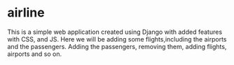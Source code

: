 # airline
This is a simple web application created using Django with added features with CSS, and JS. Here we will be adding some flights,including the airports and the passengers. Adding the passengers, removing them, adding flights, airports and so on.
